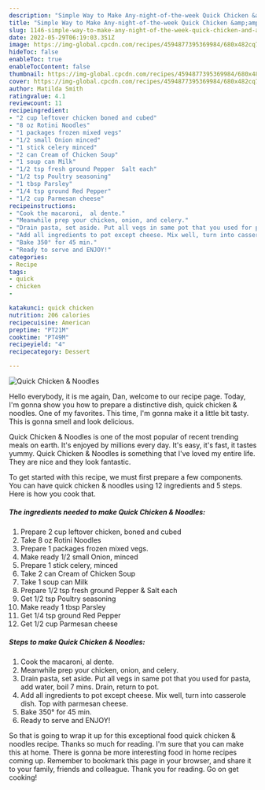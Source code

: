 ```yaml
---
description: "Simple Way to Make Any-night-of-the-week Quick Chicken &amp;amp; Noodles"
title: "Simple Way to Make Any-night-of-the-week Quick Chicken &amp;amp; Noodles"
slug: 1146-simple-way-to-make-any-night-of-the-week-quick-chicken-and-amp-noodles
date: 2022-05-29T06:19:03.351Z
image: https://img-global.cpcdn.com/recipes/4594877395369984/680x482cq70/quick-chicken-noodles-recipe-main-photo.jpg
hideToc: false
enableToc: true
enableTocContent: false
thumbnail: https://img-global.cpcdn.com/recipes/4594877395369984/680x482cq70/quick-chicken-noodles-recipe-main-photo.jpg
cover: https://img-global.cpcdn.com/recipes/4594877395369984/680x482cq70/quick-chicken-noodles-recipe-main-photo.jpg
author: Matilda Smith
ratingvalue: 4.1
reviewcount: 11
recipeingredient:
- "2 cup leftover chicken boned and cubed"
- "8 oz Rotini Noodles"
- "1 packages frozen mixed vegs"
- "1/2 small Onion minced"
- "1 stick celery minced"
- "2 can Cream of Chicken Soup"
- "1 soup can Milk"
- "1/2 tsp fresh ground Pepper  Salt each"
- "1/2 tsp Poultry seasoning"
- "1 tbsp Parsley"
- "1/4 tsp ground Red Pepper"
- "1/2 cup Parmesan cheese"
recipeinstructions:
- "Cook the macaroni,  al dente."
- "Meanwhile prep your chicken, onion, and celery."
- "Drain pasta, set aside. Put all vegs in same pot that you used for pasta, add water, boil 7 mins. Drain, return to pot."
- "Add all ingredients to pot except cheese. Mix well, turn into casserole dish. Top with parmesan cheese."
- "Bake 350° for 45 min."
- "Ready to serve and ENJOY!"
categories:
- Recipe
tags:
- quick
- chicken
- 

katakunci: quick chicken  
nutrition: 206 calories
recipecuisine: American
preptime: "PT21M"
cooktime: "PT49M"
recipeyield: "4"
recipecategory: Dessert

---
```



![Quick Chicken &amp; Noodles](https://img-global.cpcdn.com/recipes/4594877395369984/680x482cq70/quick-chicken-noodles-recipe-main-photo.jpg)

Hello everybody, it is me again, Dan, welcome to our recipe page. Today, I'm gonna show you how to prepare a distinctive dish, quick chicken &amp; noodles. One of my favorites. This time, I'm gonna make it a little bit tasty. This is gonna smell and look delicious.

Quick Chicken &amp; Noodles is one of the most popular of recent trending meals on earth. It's enjoyed by millions every day. It's easy, it's fast, it tastes yummy. Quick Chicken &amp; Noodles is something that I've loved my entire life. They are nice and they look fantastic.




To get started with this recipe, we must first prepare a few components. You can have quick chicken &amp; noodles using 12 ingredients and 5 steps. Here is how you cook that.

<!--inarticleads1-->

##### The ingredients needed to make Quick Chicken &amp; Noodles:

1. Prepare 2 cup leftover chicken, boned and cubed
1. Take 8 oz Rotini Noodles
1. Prepare 1 packages frozen mixed vegs.
1. Make ready 1/2 small Onion, minced
1. Prepare 1 stick celery, minced
1. Take 2 can Cream of Chicken Soup
1. Take 1 soup can Milk
1. Prepare 1/2 tsp fresh ground Pepper &amp; Salt each
1. Get 1/2 tsp Poultry seasoning
1. Make ready 1 tbsp Parsley
1. Get 1/4 tsp ground Red Pepper
1. Get 1/2 cup Parmesan cheese




<!--inarticleads2-->

##### Steps to make Quick Chicken &amp; Noodles:

1. Cook the macaroni,  al dente.
1. Meanwhile prep your chicken, onion, and celery.
1. Drain pasta, set aside. Put all vegs in same pot that you used for pasta, add water, boil 7 mins. Drain, return to pot.
1. Add all ingredients to pot except cheese. Mix well, turn into casserole dish. Top with parmesan cheese.
1. Bake 350° for 45 min.
1. Ready to serve and ENJOY!



So that is going to wrap it up for this exceptional food quick chicken &amp; noodles recipe. Thanks so much for reading. I'm sure that you can make this at home. There is gonna be more interesting food in home recipes coming up. Remember to bookmark this page in your browser, and share it to your family, friends and colleague. Thank you for reading. Go on get cooking!

